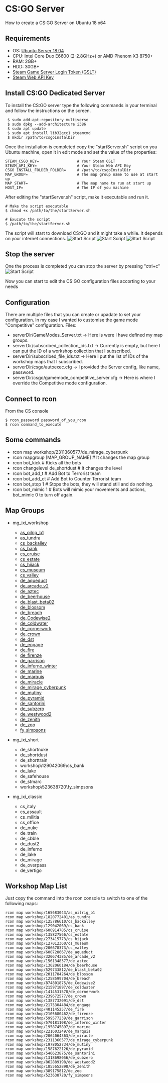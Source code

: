 # CS:GO Server

How to create a CS:GO Server on Ubuntu 18 x64

## Requirements

* OS: [Ubuntu Server 18.04](https://releases.ubuntu.com/18.04/ubuntu-18.04.5-live-server-amd64.iso)
* CPU: Intel Core Duo E6600 (2-2.8GHz+) or AMD Phenom X3 8750+
* RAM: 2GB+
* HDD: 30GB+
* [Steam Game Server Login Token (GSLT)](https://developer.valvesoftware.com/wiki/Counter-Strike:_Global_Offensive_Dedicated_Servers)
* [Steam Web API Key](https://developer.valvesoftware.com/wiki/CSGO_Workshop_For_Server_Operators)

## Install CS:GO Dedicated Server

To install the CS:GO server type the following commands in your terminal and follow the instructions on the screen.
~~~~
 $ sudo add-apt-repository multiverse
 $ sudo dpkg --add-architecture i386
 $ sudo apt update
 $ sudo apt install lib32gcc1 steamcmd 
 $ mkdir /path/to/csgoInstalDir
~~~~
Once the installation is completed copy the "startServer.sh" script on you Ubuntu machine, open it in edit mode and set the value of the properties:
~~~~
STEAM_CSGO_KEY=                 # Your Steam GSLT
STEAM_API_KEY=                  # Your Steam Web API Key
CSGO_INSTALL_FOLDER_FOLDER=     # /path/to/csgoInstalDir
MAP_GROUP=                      # The map group name to use at start up
MAP_START=                      # The map name to run at start up
HOST_IP=                        # The IP of you machine
~~~~

After editing the "startServer.sh" script, make it executable and run it.
~~~~
# Make the script executable
$ chmod +x /path/to/the/startServer.sh

# Exucute the script
$ /path/to/the/startServer.sh
~~~~

The script will start to download CS:GO and it might take a while. It depends on your internet connections.
![Start Script](./Misc/Screenshots/1.png)
![Start Script](./Misc/Screenshots/2.png)
![Start Script](./Misc/Screenshots/3.png)

## Stop the server

One the process is completed you can stop the server by pressing "ctrl+c"
![Start Script](./Misc/Screenshots/4.png)

Now you can start to edit the CS:GO configuration files accorting to your needs

## Configuration

There are multiple files that you can create or upadate to set your configuration. In my case I wanted to customise the game mode "Competitive" configuration.
Files:
* serverDir/GameModes_Server.txt -> Here is were I have defined my map groups.
* serverDir/subscribed_collection_ids.txt -> Currently is empty, but here I can put the ID of a workshop collection that I subscribed.
* serverDir/subscribed_file_ids.txt -> Here I put the list of IDs of the workshop maps that I subscribed.
* serverDir/csgo/autoexec.cfg -> I provided the Server config, like name, password.
* serverDir/csgo/gamemode_competitive_server.cfg -> Here is where I override the Competitive mode configuration.

## Connect to rcon

From the CS console

~~~~
$ rcon_password password_of_you_rcon
$ rcon command_to_execute
~~~~

## Some commands

- rcon map workshop/2311360577/de_mirage_cyberpunk
- rcon mapgroup [MAP_GROUP_NAME] # It changes the map group
- rcon bot_kick # Kicks all the bots
- rcon changelevel de_shortdust # It changes the level
- rcon bot_add_t # Add Bot to Terrorist team
- rcon bot_add_ct # Add Bot to Counter Terrorist team
- rcon bot_stop 1 # Stops the bots, they will stand still and do nothing.
- rcon bot_mimic 1 # Bots will mimic your movements and actions, bot_mimic 0 to turn off again.

## Map Groups



* mg_ixi_workshop
    * [as_oilrig_b1](https://steamcommunity.com/sharedfiles/filedetails/?id=165683043)
    * [as_tundra](https://steamcommunity.com/sharedfiles/filedetails/?id=1820772401)
    * [cs_backalley](https://steamcommunity.com/sharedfiles/filedetails/?id=125786610)
    * [cs_bank](https://steamcommunity.com/sharedfiles/filedetails/?id=129042069)
    * [cs_cruise](https://steamcommunity.com/sharedfiles/filedetails/?id=600914785)
    * [cs_estate](https://steamcommunity.com/sharedfiles/filedetails/?id=135827566)
    * [cs_hijack](https://steamcommunity.com/sharedfiles/filedetails/?id=273415773)
    * [cs_museum](https://steamcommunity.com/sharedfiles/filedetails/?id=127012360)
    * [cs_valley](https://steamcommunity.com/sharedfiles/filedetails/?id=206678373)
    * [de_aqueduct](https://steamcommunity.com/sharedfiles/filedetails/?id=600728667)
    * [de_arcade_v2](https://steamcommunity.com/sharedfiles/filedetails/?id=320674385)
    * [de_aztec](https://steamcommunity.com/sharedfiles/filedetails/?id=1561348377)
    * [de_beerhouse](https://steamcommunity.com/sharedfiles/filedetails/?id=1302060184)
    * [de_blast_beta02](https://steamcommunity.com/sharedfiles/filedetails/?id=529733812)
    * [de_blossom](https://steamcommunity.com/sharedfiles/filedetails/?id=2011784264)
    * [de_breach](https://steamcommunity.com/sharedfiles/filedetails/?id=1258599704)
    * [de_Codewise2](https://steamcommunity.com/sharedfiles/filedetails/?id=874801875)
    * [de_coldwater](https://steamcommunity.com/sharedfiles/filedetails/?id=215971897)
    * [de_cornerwork](https://steamcommunity.com/sharedfiles/filedetails/?id=1414531578)
    * [de_crown](https://steamcommunity.com/sharedfiles/filedetails/?id=239672577)
    * [de_dst](https://steamcommunity.com/sharedfiles/filedetails/?id=1387732091)
    * [de_engage](https://steamcommunity.com/sharedfiles/filedetails/?id=2175304484)
    * [de_fire](https://steamcommunity.com/sharedfiles/filedetails/?id=401145257)
    * [de_firenze](https://steamcommunity.com/sharedfiles/filedetails/?id=2105680462)
    * [de_garrison](https://steamcommunity.com/sharedfiles/filedetails/?id=599577239)
    * [de_inferno_winter](https://steamcommunity.com/sharedfiles/filedetails/?id=570181108)
    * [de_marine](https://steamcommunity.com/sharedfiles/filedetails/?id=1958745897)
    * [de_marquis](https://steamcommunity.com/sharedfiles/filedetails/?id=221603249)
    * [de_miracle](https://steamcommunity.com/sharedfiles/filedetails/?id=2064064363)
    * [de_mirage_cyberpunk](https://steamcommunity.com/sharedfiles/filedetails/?id=2311360577)
    * [de_mutiny](https://steamcommunity.com/sharedfiles/filedetails/?id=1978052734)
    * [de_pyramid](https://steamcommunity.com/sharedfiles/filedetails/?id=1587622126)
    * [de_santorini](https://steamcommunity.com/sharedfiles/filedetails/?id=546623875)
    * [de_subzero](https://steamcommunity.com/sharedfiles/filedetails/?id=1318698056)
    * [de_westwood2](https://steamcommunity.com/sharedfiles/filedetails/?id=862889198)
    * [de_zenith](https://steamcommunity.com/sharedfiles/filedetails/?id=1855652898)
    * [de_zoo](https://steamcommunity.com/sharedfiles/filedetails/?id=389175812)
    * [fy_simpsons](https://steamcommunity.com/sharedfiles/filedetails/?id=523638720)
* mg_ixi_short
    * de_shortnuke
    * de_shortdust
    * de_shorttrain
    * workshop\129042069\cs_bank
    * de_lake
    * de_safehouse
    * de_stmarc
    * workshop\523638720\fy_simpsons

* mg_ixi_classic
    * cs_italy
    * cs_assault
    * cs_militia
    * cs_office
    * de_nuke
    * de_train
    * de_cbble
    * de_dust2
    * de_inferno
    * de_lake
    * de_mirage
    * de_overpass
    * de_vertigo


## Workshop Map List

Just copy the command into the rcon console to switch to one of the following maps:

~~~~
rcon map workshop/165683043/as_oilrig_b1
rcon map workshop/1820772401/as_tundra
rcon map workshop/125786610/cs_backalley
rcon map workshop/129042069/cs_bank
rcon map workshop/600914785/cs_cruise
rcon map workshop/135827566/cs_estate
rcon map workshop/273415773/cs_hijack
rcon map workshop/127012360/cs_museum
rcon map workshop/206678373/cs_valley
rcon map workshop/600728667/de_aqueduct
rcon map workshop/320674385/de_arcade_v2
rcon map workshop/1561348377/de_aztec
rcon map workshop/1302060184/de_beerhouse
rcon map workshop/529733812/de_blast_beta02
rcon map workshop/2011784264/de_blossom
rcon map workshop/1258599704/de_breach
rcon map workshop/874801875/de_Codewise2
rcon map workshop/215971897/de_coldwater
rcon map workshop/1414531578/de_cornerwork
rcon map workshop/239672577/de_crown
rcon map workshop/1387732091/de_dst
rcon map workshop/2175304484/de_engage
rcon map workshop/401145257/de_fire
rcon map workshop/2105680462/de_firenze
rcon map workshop/599577239/de_garrison
rcon map workshop/570181108/de_inferno_winter
rcon map workshop/1958745897/de_marine
rcon map workshop/221603249/de_marquis
rcon map workshop/2064064363/de_miracle
rcon map workshop/2311360577/de_mirage_cyberpunk
rcon map workshop/1978052734/de_mutiny
rcon map workshop/1587622126/de_pyramid
rcon map workshop/546623875/de_santorini
rcon map workshop/1318698056/de_subzero
rcon map workshop/862889198/de_westwood2
rcon map workshop/1855652898/de_zenith
rcon map workshop/389175812/de_zoo
rcon map workshop/523638720/fy_simpsons
~~~~
